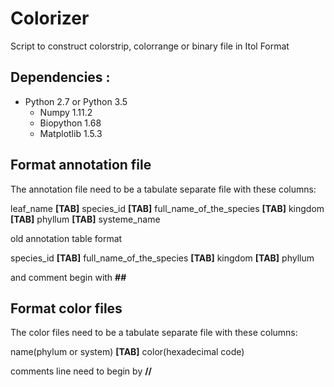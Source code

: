 # Colorizer

Script to construct colorstrip, colorrange or binary file in Itol Format

Dependencies :
--------------

- Python 2.7 or Python 3.5
   - Numpy 1.11.2
   - Biopython 1.68
   - Matplotlib 1.5.3

Format annotation file
----------------------
The annotation file need to be a tabulate separate file with these columns:

leaf_name **[TAB]** species_id **[TAB]** full_name_of_the_species **[TAB]** kingdom **[TAB]** phyllum **[TAB]** systeme_name

old annotation table format

species_id **[TAB]** full_name_of_the_species **[TAB]** kingdom **[TAB]** phyllum

and comment begin with **##**

Format color files
------------------
The color files need to be a tabulate separate file with these columns:

name(phylum or system) **[TAB]** color(hexadecimal code)

comments line need to begin by **//**

